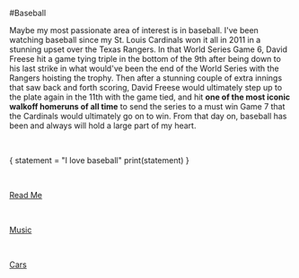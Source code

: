 #Baseball

Maybe my most passionate area of interest is in baseball. I've been watching baseball since my St. Louis Cardinals won it all in 2011 in a stunning upset over the Texas Rangers. In that World Series Game 6, David Freese hit a game tying triple in the bottom of the 9th after being down to his last strike in what would've been the end of the World Series with the Rangers hoisting the trophy. Then after a stunning couple of extra innings that saw back and forth scoring, David Freese would ultimately step up to the plate again in the 11th with the game tied, and hit **one of the most iconic walkoff homeruns of all time** to send the series to a must win Game 7 that the Cardinals would ultimately go on to win. From that day on, baseball has been and always will hold a large part of my heart.

<br>

{
  statement = "I love baseball"
  print(statement)
}

<br>

[Read Me](https://github.com/LPCardinals/1600Markdown/blob/main/README.md)

<br>

[Music](https://github.com/LPCardinals/1600Markdown/blob/main/music.md)

<br>

[Cars](https://github.com/LPCardinals/1600Markdown/new/main)
